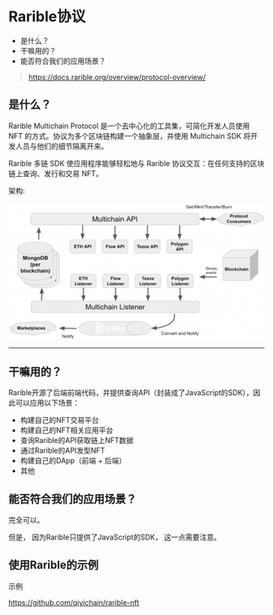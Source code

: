 # Rarible协议


- 是什么？
- 干嘛用的？
- 能否符合我们的应用场景？


> https://docs.rarible.org/overview/protocol-overview/

## 是什么？

Rarible Multichain Protocol 是一个去中心化的工具集，可简化开发人员使用 NFT 的方式。协议为多个区块链构建一个抽象层，并使用 Multichain SDK 将开发人员与他们的细节隔离开来。

Rarible 多链 SDK 使应用程序能够轻松地与 Rarible 协议交互：在任何支持的区块链上查询、发行和交易 NFT。


架构:

![](imgs/rarible_architecture_2022.png)



---



##  干嘛用的？

Rarible开源了后端前端代码，并提供查询API（封装成了JavaScript的SDK），因此可以应用以下场景：

- 构建自己的NFT交易平台
- 构建自己的NFT相关应用平台
- 查询Rarible的API获取链上NFT数据
- 通过Rarible的API发型NFT
- 构建自己的DApp（前端 + 后端）
- 其他


## 能否符合我们的应用场景？

完全可以。

但是， 因为Rarible只提供了JavaScript的SDK， 这一点需要注意。




## 使用Rarible的示例

示例

https://github.com/qiyichain/rarible-nft



